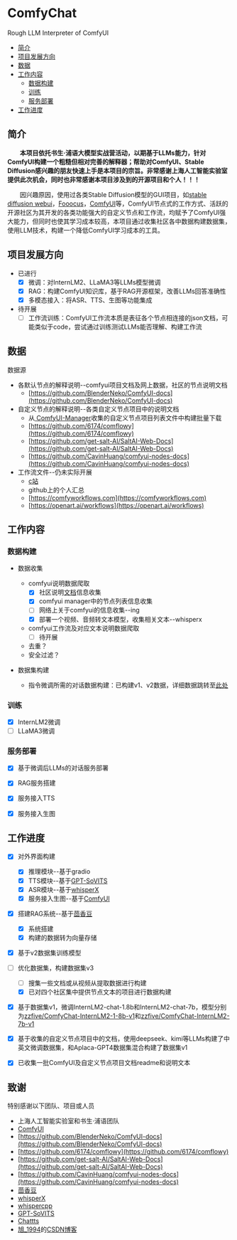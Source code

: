 # ComfyChat
Rough LLM Interpreter of ComfyUI

- [简介](#简介)
- [项目发展方向](#项目发展方向)
- [数据](#数据)
- [工作内容](#工作内容)
  - [数据构建](#数据构建)
  - [训练](#训练)
  - [服务部署](#服务部署)
- [工作进度](#工作进度)


## 简介
&emsp;&emsp;**本项目依托书生·浦语大模型实战营活动，以期基于LLMs能力，针对ComfyUI构建一个粗糙但相对完善的解释器；帮助对ComfyUI、Stable Diffusion感兴趣的朋友快速上手是本项目的宗旨。非常感谢上海人工智能实验室提供此次机会，同时也非常感谢本项目涉及到的开源项目和个人！！！**

&emsp;&emsp;因兴趣原因，使用过各类Stable Diffusion模型的GUI项目，如[stable diffusion webui](https://github.com/AUTOMATIC1111/stable-diffusion-webui)，[Fooocus](https://github.com/lllyasviel/Fooocus)，[ComfyUI](https://github.com/comfyanonymous/ComfyUI)等，ComfyUI节点式的工作方式、活跃的开源社区为其开发的各类功能强大的自定义节点和工作流，均赋予了ComfyUI强大能力，但同时也使其学习成本较高，本项目通过收集社区各中数据构建数据集，使用LLM技术，构建一个降低ComfyUI学习成本的工具。


## 项目发展方向
- 已进行
   - [x] 微调：对InternLM2、LLaMA3等LLMs模型微调
   - [x] RAG：构建ComfyUI知识库，基于RAG开源框架，改善LLMs回答准确性
   - [x] 多模态接入：将ASR、TTS、生图等功能集成
- 待开展
    - [ ] 工作流训练：ComfyUI工作流本质是表征各个节点相连接的json文档，可能类似于code，尝试通过训练测试LLMs能否理解、构建工作流

 ## 数据

数据源
 - 各默认节点的解释说明--comfyui项目文档及网上数据，社区的节点说明文档
   - [https://github.com/BlenderNeko/ComfyUI-docs](https://github.com/BlenderNeko/ComfyUI-docs)
 - 自定义节点的解释说明--各类自定义节点项目中的说明文档
   - 从[
ComfyUI-Manager](https://github.com/ltdrdata/ComfyUI-Manager)收集的自定义节点项目列表文件中构建批量下载
   - [https://github.com/6174/comflowy](https://github.com/6174/comflowy)
   - [https://github.com/get-salt-AI/SaltAI-Web-Docs](https://github.com/get-salt-AI/SaltAI-Web-Docs)
   - [https://github.com/CavinHuang/comfyui-nodes-docs](https://github.com/CavinHuang/comfyui-nodes-docs)
 - 工作流文件--仍未实际开展
   - [c站](https://civitai.com/)
   - github上的个人汇总
   - [https://comfyworkflows.com](https://comfyworkflows.com)
   - [https://openart.ai/workflows](https://openart.ai/workflows)

## 工作内容

### 数据构建
 - 数据收集
   - comfyui说明数据爬取
     - [x] 社区说明[文档](https://blenderneko.github.io/ComfyUI-docs/#further-support)信息收集
     - [x] comfyui manager中的节点列表信息收集
     - [ ] 网络上关于comfyui的信息收集--ing
     - [x] 部署一个视频、音频转文本模型，收集相关文本--whisperx
   - comfyui工作流及对应文本说明数据爬取
     - [ ] 待开展
   - 去重？
   - 安全过滤？

 - 数据集构建
   - 指令微调所需的对话数据构建：已构建v1、v2数据，详细数据跳转至[此处](data/message_jsons/README.md)

 ### 训练
 - [x] InternLM2微调
 - [ ] LLaMA3微调

 ### 服务部署
 - [x] 基于微调后LLMs的对话服务部署
 - [x] RAG服务搭建
 - [x] 服务接入TTS
 - [x] 服务接入生图


## 工作进度
 - [x] 对外界面构建
   - [x] 推理模块--基于gradio
   - [x] TTS模块--基于[GPT-SoVITS](https://github.com/RVC-Boss/GPT-SoVITS)
   - [x] ASR模块--基于[whisperX](https://github.com/m-bain/whisperX)
   - [x] 服务接入生图--基于[ComfyUI](https://github.com/comfyanonymous/ComfyUI)
 - [x] 搭建RAG系统--基于[茴香豆](https://github.com/InternLM/HuixiangDou)
   - [x] 系统搭建
   - [x] 构建的数据转为向量存储
 - [x] 基于v2数据集训练模型
 - [ ] 优化数据集，构建数据集v3
   - [ ] 搜集一些文档或从视频从提取数据进行构建
   - [x] 已对四个社区集中提供节点文本的项目进行数据构建
 - [x] 基于数据集v1，微调InternLM2-chat-1.8b和InternLM2-chat-7b，模型分别为[zzfive/ComfyChat-InternLM2-1-8b-v1](https://huggingface.co/zzfive/ComfyChat-InternLM2-1-8b-v1)和[zzfive/ComfyChat-InternLM2-7b-v1](https://huggingface.co/zzfive/ComfyChat-InternLM2-7b-v1)
 - [x] 基于收集的自定义节点项目中的文档，使用deepseek、kimi等LLMs构建了中英文微调数据集，和Aplaca-GPT4数据集混合构建了数据集v1
 - [x] 已收集一批ComfyUI及自定义节点项目文档readme和说明文本


## 致谢
特别感谢以下团队、项目或人员
 - 上海人工智能实验室和书生·浦语团队
 - [ComfyUI](https://github.com/comfyanonymous/ComfyUI)
 - [https://github.com/BlenderNeko/ComfyUI-docs](https://github.com/BlenderNeko/ComfyUI-docs)
 - [https://github.com/6174/comflowy](https://github.com/6174/comflowy)
 - [https://github.com/get-salt-AI/SaltAI-Web-Docs](https://github.com/get-salt-AI/SaltAI-Web-Docs)
 - [https://github.com/CavinHuang/comfyui-nodes-docs](https://github.com/CavinHuang/comfyui-nodes-docs)
 - [茴香豆](https://github.com/InternLM/HuixiangDou)
 - [whisperX](https://github.com/m-bain/whisperX)
 - [whispercpp](https://github.com/AIWintermuteAI/whispercpp)
 - [GPT-SoVITS](https://github.com/RVC-Boss/GPT-SoVITS)
 - [Chattts](https://github.com/2noise/ChatTTS)
 - [旭_1994](https://blog.csdn.net/qq_38944169?type=blog)的[CSDN博客](https://blog.csdn.net/qq_38944169/article/details/139245317)